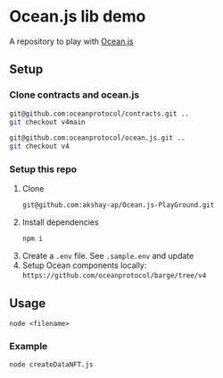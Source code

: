 # Ocean.js lib demo

A repository to play with [Ocean.js](https://github.com/oceanprotocol/ocean.js)

## Setup

### Clone contracts and ocean.js

```bash
git@github.com:oceanprotocol/contracts.git ..
git checkout v4main
```

```bash
git@github.com:oceanprotocol/ocean.js.git ..
git checkout v4
```

### Setup this repo

1. Clone
   ```bash
   git@github.com:akshay-ap/Ocean.js-PlayGround.git
   ```
1. Install dependencies
   ```bash
   npm i
   ```
2. Create a `.env` file. See `.sample.env` and update  
3. Setup Ocean components locally: `https://github.com/oceanprotocol/barge/tree/v4`

## Usage

`node <filename>`

### Example

`node createDataNFT.js`
